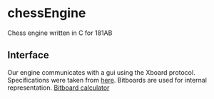 # chessEngine
Chess engine written in C for 181AB
## Interface
Our engine communicates with a gui using the Xboard protocol. Specifications were taken from [here](https://www.gnu.org/software/xboard/engine-intf.html#8).
Bitboards are used for internal representation. [Bitboard calculator](http://cinnamonchess.altervista.org/bitboard_calculator/Calc.html?type=2)
